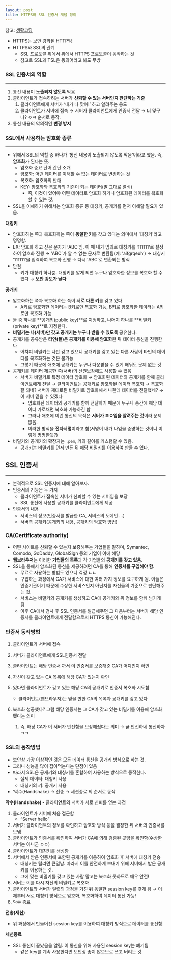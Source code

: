 ```yaml
---
layout: post
title: HTTPS와 SSL 인증서 개념 정리
---
```


참고: [생활코딩](https://opentutorials.org/course/228/4894)

- HTTPS는 보안 강화된 HTTP임
- HTTPS와 SSL의 관계
    - SSL 프로토콜 위에서 위에서 HTTPS 프로토콜이 동작하는 것
    - 참고로 SSL과 TSL은 동의어라고 봐도 무방

### SSL 인증서의 역할

---

1. 통신 내용이 **노출되지 않도록** 막음
2. 클라이언트가 접속하려는 서버가 **신뢰할 수 있는 서버인지 판단하는 기준**
    1. 클라이언트에게 서버가 ‘내가 나 맞아!’ 하고 알려주는 용도
    2. 클라이언트가 서버에 접속 → 서버가 클라이언트에게 인증서 전달 → 너 맞구나? ㅇㅋ 순서로 동작.
3. 통신 내용의 악의적인 **변경 방지**

### SSL에서 사용하는 암호화 종류

---

- 위에서 SSL의 역할 중 하나가 ‘통신 내용이 노출되지 않도록 막음’이라고 했음. 즉, **암호화**가 된다는 뜻.
    - 암호화 중요 단어 간단 소개
    - 암호화: 어떤 데이터를 이해할 수 없는 데이터로 변경하는 것
    - 복호화: 암호화의 반대
    - KEY: 암호화와 복호화의 기준이 되는 데이터(말 그대로 열쇠)
        - 즉, 이것이 있어야 어떤 데이터로 암호화 하거나 암호화된 데이터를 복호화 할 수 있는 것.
- SSL을 이해하기 위해서는 암호화 종류 중 대칭키, 공개키를 먼저 이해할 필요가 있음.

**대칭키**

- 암호화하는 쪽과 복호화하는 쪽이 **동일한 키**를 갖고 있다는 의미에서 ‘대칭키'라고 명명함.
- EX: 암호화 하고 싶은 문자가 ‘ABC’임. 이 때 내가 임의로 대칭키를 ‘111111’로 설정하여 암호화 진행 → ‘ABC’가 알 수 없는 문자로 변환됨(예: ’aifgrqeuh’) → 대칭키 ‘111111’을 입력하여 복호화 진행 → 다시 ‘ABC’로 변환되는 방식
- 단점
    - 키가 대칭키 하나뿐. 대칭키를 알게 되면 누구나 암호화한 정보를 복호화 할 수 있다 → **보안 강도가 낮다**

**공개키**

- 암호화하는 쪽과 복호화 하는 쪽이 **서로 다른 키**를 갖고 있다
    - A키로 암호화한 데이터는 B키로만 복호화 가능, B키로 암호화한 데이터는 A키로만 복호화 가능
- 둘 중 하나를 **공개키(public key)**로 지정하고, 나머지 하나를 **비밀키(private key)**로 지정한다.
- **비밀키는 나(서버)만 갖고 공개키는 누구나 받을 수 있도록** 공유한다.
- 공개키를 공유받은 **타인(들)은 공개키를 이용해 암호화**한 뒤 데이터 통신을 진행한다
    - 어차피 비밀키는 나만 갖고 있으니 공개키를 갖고 있는 다른 사람이 타인의 데이터를 복호화하는 것은 불가능
    - 그렇기 때문에 애초에 공개키는 누구나 다운받을 수 있게 해둬도 문제 없는 것
- 공개키를 데이터 제공한 쪽(서버)의 신원보장에도 사용할 수 있음
    - 서버가 비밀키로 특정 데이터 암호화 → 암호화된 데이터와 공개키를 함께 클라이언트에게 전달 → 클라이언트는 공개키로 암호화된 데이터 복호화 → 복호화 잘 되네? 서버가 제대로된 비밀키로 암호화해서 나한테 데이터를 전달했네? → 이 서버 믿을 수 있겠다
        - 암호화된 데이터와 공개키를 함께 전달하기 때문에 누구나 중간에 해당 데이터 가로채면 복호화 가능하긴 함
        - 그러나 애초에 이런 통신의 목적은 **서버가 ㄹㅇ임을 알려주는 것**이라 문제 없음.
        - 이러한 방식을 **전자서명**이라고 함(서명이 내가 나임을 증명하는 것이니 이렇게 명명한듯?)
- 비밀키와 공개키의 확장자는 `.pem`, 키의 길이를 커스텀할 수 있음.
    - 공개키는 비밀키를 먼저 만든 뒤 해당 비밀키를 이용하여 만들 수 있다.

## SSL 인증서

---

- 본격적으로 SSL 인증서에 대해 알아보자.
- 인증서의 기능은 두 가지
    - 클라이언트가 접속한 서버가 신뢰할 수 있는 서버임을 보장
    - SSL 통신에 사용할 공개키를 클라이언트에게 제공
- 인증서의 내용
    - 서비스의 정보(인증서를 발급한 CA, 서비스의 도메인 ...)
    - 서버측 공개키(공개키의 내용, 공개키의 암호화 방법)

### CA(Certificate authority)

- 어떤 사이트를 신뢰할 수 있는지 보증해주는 기업들을 말하며, Symantec, Comodo, GoDaddy, GlobalSign 등의 기업이 이에 해당
- **웹브라우저**는 이러한 **기업들의 목록**과 각 기업들의 **공개키를 갖고 있음**.
- SSL을 통해서 암호화된 통신을 제공하려면 CA를 통해 **인증서를 구입해야 함**.
    - 무료로 사용하는 방법도 있으니 걱정 ㄴㄴ
    - 구입하는 과정에서 CA가 서비스에 대한 여러 가지 정보를 요구하게 됨. 이들은 인증기관이기 때문에 수상한 서비스인지 아닌지를 자신들의 기준으로 판단해주는 것.
    - 서비스는 비밀키와 공개키를 생성하고 CA에 공개키와 위 정보를 함께 넘기게 됨
    - 이후 CA에서 검사 후 SSL 인증서를 발급해주면 그 다음부터는 서버가 해당 인증서를 클라이언트에게 전달함으로써 HTTPS 통신이 가능해진다.

### 인증서 동작방법

1. 클라이언트가 서버에 접속
2. 서버가 클라이언트에게 SSL인증서 전달
3. 클라이언트는 해당 인증서 까서 이 인증서를 보증해준 CA가 어디인지 확인
4. 자신이 갖고 있는 CA 목록에 해당 CA가 있는지 확인
5. 있다면 클라이언트가 갖고 있는 해당 CA의 공개키로 인증서 복호화 시도함
    
    <aside>
    💡  클라이언트(웹브라우저)는 믿을 만한 CA의 목록과 공개키를 갖고 있다
    
    </aside>
    
6. 복호화 성공했다? 그럼 해당 인증서는 그 CA가 갖고 있는 비밀키를 이용해 암호화 됐다는 의미
    1. 즉, 해당 CA가 이 서버가 안전함을 보장해줬다는 의미 → 굳 안전하네 통신하자 ㄱㄱ

### SSL의 동작방법

- 보안상 가장 이상적인 것은 모든 데이터 통신을 공개키 방식으로 하는 것.
- 그러나 성능을 많이 잡아먹는다는 단점이 있음
- 따라서 SSL은 공개키와 대칭키를 혼합하여 사용하는 방식으로 동작한다.
    - 실제 데이터: 대칭키 사용
    - 대칭키의 키: 공개키 사용
- ‘악수(Handshake) → 전송 → 세션종료’의 순서로 동작

**악수(Handshake) -** 클라이언트와 서버가 서로 신뢰를 얻는 과정

1. 클라이언트가 서버에 처음 접근함
    - “Server hello”
2. 서버가 클라이언트의 정보를 확인하고 암호화 방식 등을 결정한 뒤 서버의 인증서를 보냄
3. 클라이언트가 인증서를 확인하여 서버가 CA에 의해 검증된 곳임을 확인함(수상한 서버는 아니군 ㅇㅇ)
4. 클라이언트가 대칭키를 생성함
5. 서버에서 받은 인증서에 포함된 공개키를 이용하여 암호화 후 서버에 대칭키 전송
    - 대칭키는 털리면 큰일남. 따라서 이를 안전하게 보내기 위해 서버에서 받은 공개키를 이용하는 것.
    - 그에 맞는 비밀키를 갖고 있는 사람 말고는 복호화 못하므로 매우 안전!
6. 서버는 이를 다시 자신의 비밀키로 복호화
7. 클라이언트와 서버가 일련의 과정을 거친 뒤 동일한 session key를 갖게 됨 → 이제부터 서로 대칭키 방식으로 암호화, 복호화하여 데이터 통신 가능!
8. 악수 종료

**전송(세션)**

- 위 과정에서 만들어진 session key를 이용하여 대칭키 방식으로 데이터를 통신함

**세션종료**

- SSL 통신이 끝났음을 알림. 이 통신을 위해 사용된 session key는 폐기됨
    - 같은 key를 계속 사용한다면 보안상 좋지 않으므로 쓰고 버리는 것.
